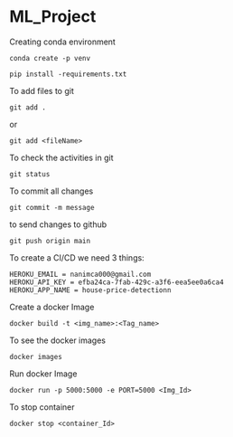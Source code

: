 # ML_Project



Creating conda environment
``````````````
conda create -p venv
``````````````
``````````````
pip install -requirements.txt
``````````````

To add files to git
`````````````
git add . 
`````````````
or 
``````````````````
git add <fileName>
```````````````````

To check the activities in git
`````````````````````
git status
`````````````````````

To commit all changes
``````````````````````
git commit -m message
``````````````````````

to send changes to github
````````````````````
git push origin main
````````````````````

To create a CI/CD we need 3 things:
``````````````````````````````````````````
HEROKU_EMAIL = nanimca000@gmail.com
HEROKU_API_KEY = efba24ca-7fab-429c-a3f6-eea5ee0a6ca4
HEROKU_APP_NAME = house-price-detectionn
`````````````````````````````````````````````

Create a docker Image
```
docker build -t <img_name>:<Tag_name>
```

To see the docker images
```
docker images
```

Run docker Image
```
docker run -p 5000:5000 -e PORT=5000 <Img_Id>
```

To stop container 
```
docker stop <container_Id> 
```